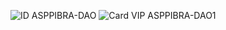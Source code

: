 
![ID ASPPIBRA-DAO](https://github.com/user-attachments/assets/a6540bf2-9dec-4042-a528-cdb6686b91cf)
![Card VIP ASPPIBRA-DAO1](https://github.com/user-attachments/assets/e5afb5f4-9b1a-4014-afcd-f6598af6ab5e)
